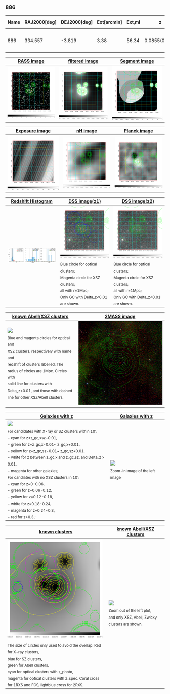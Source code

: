 <div STYLE="page-break-after: always;"></div>

### 886

|Name|RAJ2000[deg]|DEJ2000[deg] |Ext[arcmin]| Ext,ml | z | z_src| C|GC(XSZ,Delta_z<0.01)| GC(OPT,Delta_z<0.01)|GC| R_sig[arcmin] | R500[arcmin] | R500[Mpc]| CRsig[c/s] | CR500[c/s] |L500[1E44 erg/s]|F500[1E-12 erg/s/cm^2]| M500[1E14 Msun]|Tx[keV]|Cnt_sig|Beta|Rc[arcmin]|Comment|Alias|
|---|---|---|---|---|---|------|---|--------|---------|----------|---|---|---|---|---|---|---|---|---|---|---|---|---|---|
|886| 334.557| -3.819| 3.38| 56.34| 0.0855(0.008)| z1, z_xsz| B| MCXC| N| C, F20, MCXC, N, W| 25.688| 10.854| 1.044| 0.576(0.084)| 0.525(0.076)| 1.720(0.158)| 9.465(0.871)| 3.51(0.16)| 4.78(0.14)| 194.7| 0.527(-0.018+0.030)| 3.954(-0.437+0.636)| -| k416|

|[RASS image](../image/886/886_img.pdf)|[filtered image](../image/886/886_fil.pdf)|[Segment image](../image/886/886_seg.pdf)|
|-------------------|--------------------|-------------------|
| <img src="../image/886/886_img.png" width="300">  | <img src="../image/886/886_fil.png" width="300">   | <img src="../image/886/886_seg.png" width="300">  |

|[Exposure image](../image/886/886_mex.pdf)| [nH image](../image/886/886_nh.pdf)| [Planck image](../image/886/886_p.pdf)|
|-------------------|--------------------|-------------------|
|<img src="../image/886/886_mex.png" width="300">   | <img src="../image/886/886_nh.png" width="300">    | <img src="../image/886/886_p.png" width="300"> |

|[Redshift Histogram](../image/886/886_zg.pdf) | [DSS image(z1)](../image/886/886_dss_z1.pdf)      |  [DSS image(z2)](../image/886/886_dss_z2.pdf)    |
|-------------------|--------------------|-------------------|
|<img src="../image/886/886_zg.png" width="300"> |<img src="../image/886/886_dss_z1.png" width="300"> <sub><br>Blue circle for optical clusters; <br>Magenta circle for XSZ clusters; <br>all with r=1Mpc; <br>Only GC with Delta_z<0.01 are shown. </sub>| <img src="../image/886/886_dss_z2.png" width="300"><sub><br>Blue circle for optical clusters; <br>Magenta circle for XSZ clusters; <br>all with r=1Mpc; <br>Only GC with Delta_z<0.01 are shown. </sub> |

|[known Abell/XSZ clusters](../image/886/886_m.pdf) | [2MASS image](../image/886/886_2mass.pdf)      |
|-------------------|-------------------|
|<img src=../image/886/886_m.png width="300"> <br><sub>Blue and magenta circles for optical and <br>XSZ clusters, respectively with name and <br>redshift of clusters labelled. The <br>radius of circles are 1Mpc. Circles with <br>solid line for clusters with <br>Delta_z<0.01, and those with dashed <br>line for other XSZ/Abell clusters.        </sub>|<img src="../image/886/886_2mass.png" width="300">  |

|[Galaxies with z](../image/886/886_opt_ned.pdf) |[Galaxies with z](../image/886/886_opt_ned_zoom.pdf) |
|-------------------|-------------------|
| <img src=../image/886/886_opt_ned.png width="300"> <br><sub> For candidates with X-ray or SZ clusters within 10': <br> - cyan for z<z_gc,xsz-0.01, <br> - green for z=z_gc,x-0.01~ z_gc,x+0.01, <br> - yellow for z=z_gc,sz-0.01~ z_gc,sz+0.01, <br> - white for z between z_gc,x and z_gc,sz, and Delta_z > 0.01, <br> - magenta for other galaxies; <br>For candiates with no XSZ clusters in 10': <br> - cyan for z=0-0.06, <br> - green for z=0.06-0.12, <br> - yellow for z=0.12-0.18, <br> - white for z=0.18-0.24, <br> - magenta for z=0.24-0.3, <br> - red for z>0.3 ;  </sub>|<img src=../image/886/886_opt_ned_zoom.png width="300">  <br><sub> Zoom-in image of the left image</sub>|

|[known clusters](../image/886/886_gc.pdf) |[known Abell/XSZ clusters](../image/886/886_gc_large.pdf) |
|-------------------|-------------------|
| <img src=../image/886/886_gc.png width="300"> <br><sub> The size of circles only used to avoid the overlap. Red for X-ray clusters, <br> blue for SZ clusters, <br> green for Abell clusters, <br> cyan for optical clusters with z_photo, <br> magenta for optical clusters with z_spec. Coral cross for 1RXS and FCS, lightblue cross for 2RXS. </sub>|<img src=../image/886/886_gc_large.png width="300"> <br><sub> Zoom out of the left plot, <br> and only XSZ, Abell, Zwicky clusters are shown. </sub> |



